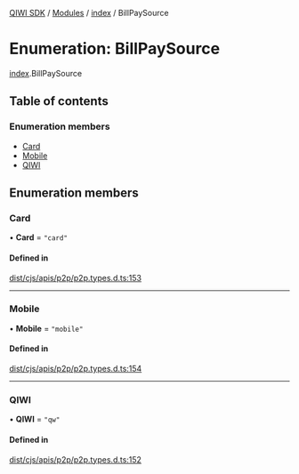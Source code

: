[QIWI SDK](../README.md) / [Modules](../modules.md) / [index](../modules/index.md) / BillPaySource

# Enumeration: BillPaySource

[index](../modules/index.md).BillPaySource

## Table of contents

### Enumeration members

- [Card](index.BillPaySource.md#card)
- [Mobile](index.BillPaySource.md#mobile)
- [QIWI](index.BillPaySource.md#qiwi)

## Enumeration members

### Card

• **Card** = `"card"`

#### Defined in

[dist/cjs/apis/p2p/p2p.types.d.ts:153](https://github.com/AlexXanderGrib/node-qiwi-sdk/blob/59c6cc6/dist/cjs/apis/p2p/p2p.types.d.ts#L153)

___

### Mobile

• **Mobile** = `"mobile"`

#### Defined in

[dist/cjs/apis/p2p/p2p.types.d.ts:154](https://github.com/AlexXanderGrib/node-qiwi-sdk/blob/59c6cc6/dist/cjs/apis/p2p/p2p.types.d.ts#L154)

___

### QIWI

• **QIWI** = `"qw"`

#### Defined in

[dist/cjs/apis/p2p/p2p.types.d.ts:152](https://github.com/AlexXanderGrib/node-qiwi-sdk/blob/59c6cc6/dist/cjs/apis/p2p/p2p.types.d.ts#L152)
